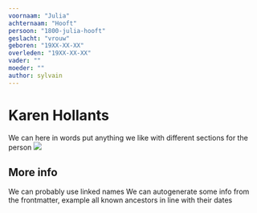 ```yaml
---
voornaam: "Julia"
achternaam: "Hooft"
persoon: "1800-julia-hooft"
geslacht: "vrouw"
geboren: "19XX-XX-XX"
overleden: "19XX-XX-XX"
vader: ""
moeder: ""   
author: sylvain
---
```

# Karen Hollants
We can here in words put anything we like
with different sections for the person
![](index.png)

## More info
We can probably use linked names 
We can autogenerate some info from the frontmatter,
example all known ancestors in line with their dates




